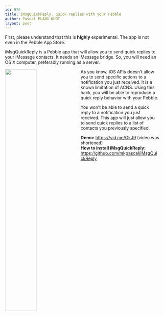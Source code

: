 ```yaml
---
id: 976
title: iMsgQuickReply, quick replies with your Pebble
author: Pascal MUANG-KHOT
layout: post
---
```


First, please understand that this is **highly** experimental. The app is not even in the Pebble App Store.

iMsgQuickReply is a Pebble app that will allow you to send quick replies to your iMessage contacts.
It needs an iMessage bridge. So, you will need an OS X computer, preferably running as a server.

<img src="https://www.mkpascal.net/images/public/pebble.png" style="width:45%;float:left;padding: 0px 20px 10px 0px;">

As you know, iOS APIs doesn't allow you to send specific actions to a notification you just received.
It is a known limitation of ACNS. Using this hack, you will be able to reproduce a quick reply behavior with your Pebble.

You won't be able to send a quick reply to a notification you just received.
This app will just allow you to send quick replies to a list of contacts you previously specified.

**Demo:** https://vid.me/OkJ9 (video was shortened)<br/>
**How to install iMsgQuickReply:** https://github.com/mkpascal/iMsgQuickReply
